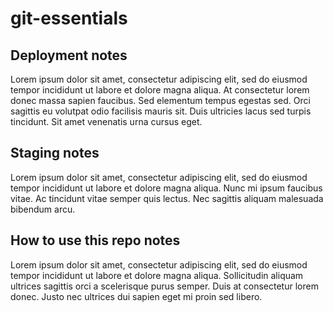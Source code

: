 # git-essentials

## Deployment notes
Lorem ipsum dolor sit amet, consectetur adipiscing elit, sed do eiusmod tempor incididunt ut labore et dolore magna aliqua. At consectetur lorem donec massa sapien faucibus. Sed elementum tempus egestas sed. Orci sagittis eu volutpat odio facilisis mauris sit. Duis ultricies lacus sed turpis tincidunt. Sit amet venenatis urna cursus eget. 
## Staging notes
Lorem ipsum dolor sit amet, consectetur adipiscing elit, sed do eiusmod tempor incididunt ut labore et dolore magna aliqua. Nunc mi ipsum faucibus vitae. Ac tincidunt vitae semper quis lectus. Nec sagittis aliquam malesuada bibendum arcu.
## How to use this repo notes
Lorem ipsum dolor sit amet, consectetur adipiscing elit, sed do eiusmod tempor incididunt ut labore et dolore magna aliqua. Sollicitudin aliquam ultrices sagittis orci a scelerisque purus semper. Duis at consectetur lorem donec. Justo nec ultrices dui sapien eget mi proin sed libero.
